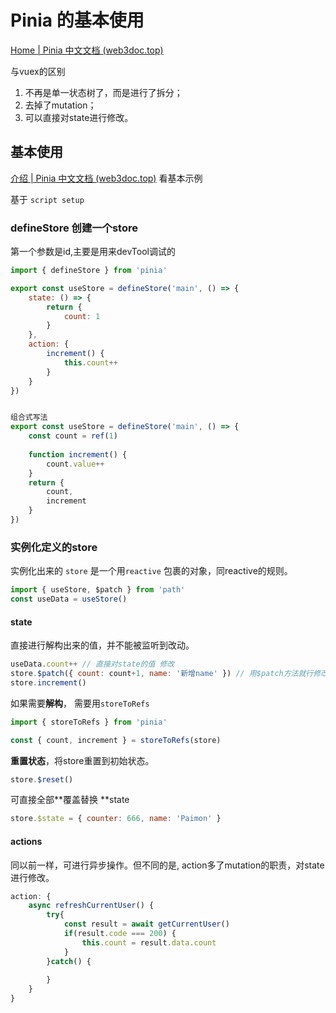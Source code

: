 # Pinia 的基本使用

 [Home | Pinia 中文文档 (web3doc.top)](https://pinia.web3doc.top/) 

与vuex的区别

1. 不再是单一状态树了，而是进行了拆分；
2. 去掉了mutation；
3. 可以直接对state进行修改。

## 基本使用
 [介绍 | Pinia 中文文档 (web3doc.top)](https://pinia.web3doc.top/introduction.html#基本示例)  看基本示例 

基于 `script setup`

### defineStore 创建一个store

第一个参数是id,主要是用来devTool调试的

```js
import { defineStore } from 'pinia'

export const useStore = defineStore('main', () => {
    state: () => {
        return {
            count: 1
        }
    },
    action: {
        increment() {
            this.count++
        }
    }
})


组合式写法
export const useStore = defineStore('main', () => {
    const count = ref(1)
    
    function increment() {
        count.value++
    }
    return {
        count,
        increment
    }
})
```

### 实例化定义的store

实例化出来的 `store` 是一个用`reactive` 包裹的对象，同reactive的规则。

```js
import { useStore, $patch } from 'path'
const useData = useStore()
```

#### state

直接进行解构出来的值，并不能被监听到改动。

```js
useData.count++ // 直接对state的值 修改
store.$patch({ count: count+1, name: '新增name' }) // 用$patch方法就行修改
store.increment()
```

如果需要**解构**， 需要用`storeToRefs `

```js
import { storeToRefs } from 'pinia'

const { count, increment } = storeToRefs(store)
```

**重置状态**，将store重置到初始状态。

```js
store.$reset()
```

可直接全部**覆盖替换 **state

```js
store.$state = { counter: 666, name: 'Paimon' }
```



#### actions

同以前一样，可进行异步操作。但不同的是, action多了mutation的职责，对state进行修改。

```js
action: {
    async refreshCurrentUser() {
        try{
            const result = await getCurrentUser()
            if(result.code === 200) {
                this.count = result.data.count
            }
        }catch() {
            
        }
    }
}
```

